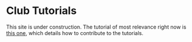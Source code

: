 # Club Tutorials

This site is under construction. The tutorial of most relevance right now is [this one](https://iraxon.github.io/tutorial-contribute), which details how to contribute to the tutorials.
